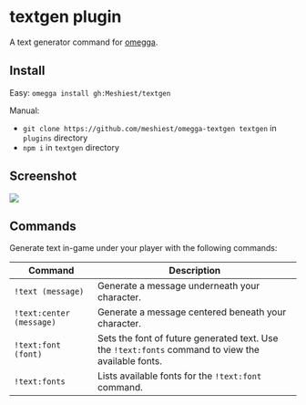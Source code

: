 # textgen plugin

A text generator command for [omegga](https://github.com/brickadia-community/omegga).

## Install

Easy: `omegga install gh:Meshiest/textgen`

Manual:

- `git clone https://github.com/meshiest/omegga-textgen textgen` in `plugins` directory
- `npm i` in `textgen` directory

## Screenshot

![](https://i.imgur.com/bodEKfY.png)

## Commands

Generate text in-game under your player with the following commands:

| Command                  | Description                                                                                        |
| ------------------------ | -------------------------------------------------------------------------------------------------- |
| `!text (message)`        | Generate a message underneath your character.                                                      |
| `!text:center (message)` | Generate a message centered beneath your character.                                                |
| `!text:font (font)`      | Sets the font of future generated text. Use the `!text:fonts` command to view the available fonts. |
| `!text:fonts`            | Lists available fonts for the `!text:font` command.                                                |

